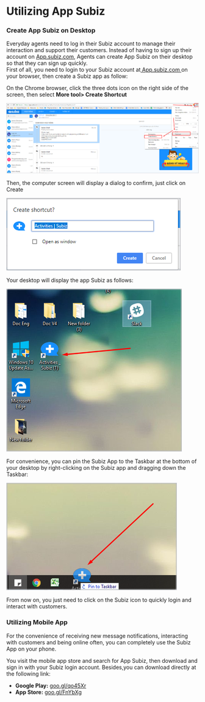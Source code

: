 # Utilizing App Subiz

### Create App Subiz on Desktop

Everyday agents need to log in their Subiz account to manage their interaction and support their customers. Instead of having to sign up their account on [App.subiz.com](https://app.subiz.com), Agents can create App Subiz on their desktop so that they can sign up quickly.  
First of all, you need to login to your Subiz account at[ App.subiz.com ](https://app.subiz.com)on your browser, then create a Subiz app as follow:

On the Chrome browser, click the three dots icon on the right side of the screen, then select **More tool&gt; Create Shortcut**

![Create App Subiz on Chrome](../../../.gitbook/assets/screenshot_4%20%281%29.png)

Then, the computer screen will display a dialog to confirm, just click on Create

![ A confirming diaglog](../../../.gitbook/assets/create-shortcut.png)

Your desktop will display the app Subiz as follows:

![App Subiz on Desktop](../../../.gitbook/assets/app-subiz.png)

For convenience, you can pin the Subiz App to the Taskbar at the bottom of your desktop by right-clicking on the Subiz app and dragging down the Taskbar:

![Pin to Taskbar](../../../.gitbook/assets/pin-to-task-bar.png)

From now on, you just need to click on the Subiz icon to quickly login and interact with customers.

### Utilizing Mobile App

For the convenience of receiving new message notifications, interacting with customers and being online often, you can completely use the Subiz App on your phone.  
  
You visit the mobile app store and search for App Subiz, then download and sign in with your Subiz login account. Besides,you can download directly at the following link:

* **Google Play:** [goo.gl/qo45Xr](https://goo.gl/qo45Xr)​
* **App Store:** [goo.gl/FnYbXg](https://goo.gl/FnYbXg)​



